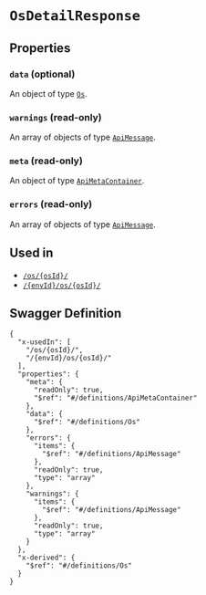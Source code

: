 # `OsDetailResponse` #







## Properties ##

### `data` (optional) ###




An object of type [`Os`](./../definitions/Os.mkd).



### `warnings` (read-only) ###




An array of 
objects of type [`ApiMessage`](./../definitions/ApiMessage.mkd).


### `meta` (read-only) ###




An object of type [`ApiMetaContainer`](./../definitions/ApiMetaContainer.mkd).



### `errors` (read-only) ###




An array of 
objects of type [`ApiMessage`](./../definitions/ApiMessage.mkd).




## Used in ##

  + [`/os/{osId}/`](./../rest/api/v1beta0/account/os/{osId}/)
  + [`/{envId}/os/{osId}/`](./../rest/api/v1beta0/user/{envId}/os/{osId}/)

## Swagger Definition ##

    {
      "x-usedIn": [
        "/os/{osId}/", 
        "/{envId}/os/{osId}/"
      ], 
      "properties": {
        "meta": {
          "readOnly": true, 
          "$ref": "#/definitions/ApiMetaContainer"
        }, 
        "data": {
          "$ref": "#/definitions/Os"
        }, 
        "errors": {
          "items": {
            "$ref": "#/definitions/ApiMessage"
          }, 
          "readOnly": true, 
          "type": "array"
        }, 
        "warnings": {
          "items": {
            "$ref": "#/definitions/ApiMessage"
          }, 
          "readOnly": true, 
          "type": "array"
        }
      }, 
      "x-derived": {
        "$ref": "#/definitions/Os"
      }
    }
